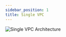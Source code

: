 ```yaml
---
sidebar_position: 1
title: Single VPC
---
```


![Single VPC Architecture](/aws/combine_network_architecture_single_vpc.png)
